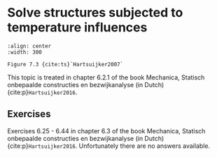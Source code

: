 ```{index} Temperature
```
# Solve structures subjected to temperature influences

```{figure} ./temp_data/image.png
:align: center
:width: 300

Figure 7.3 {cite:ts}`Hartsuijker2007`
```

This topic is treated in chapter 6.2.1 of the book Mechanica, Statisch onbepaalde constructies en bezwijkanalyse (in Dutch) {cite:p}`Hartsuijker2016`.

## Exercises
Exercises 6.25 - 6.44 in chapter 6.3 of the book Mechanica, Statisch onbepaalde constructies en bezwijkanalyse (in Dutch) {cite:p}`Hartsuijker2016`. Unfortunately there are no answers available.